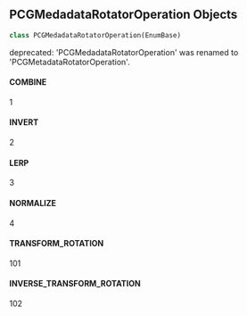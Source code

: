 ## PCGMedadataRotatorOperation Objects

```python
class PCGMedadataRotatorOperation(EnumBase)
```

deprecated: 'PCGMedadataRotatorOperation' was renamed to 'PCGMetadataRotatorOperation'.

<a id="unreal.PCGMedadataRotatorOperation.COMBINE"></a>

#### COMBINE

1

<a id="unreal.PCGMedadataRotatorOperation.INVERT"></a>

#### INVERT

2

<a id="unreal.PCGMedadataRotatorOperation.LERP"></a>

#### LERP

3

<a id="unreal.PCGMedadataRotatorOperation.NORMALIZE"></a>

#### NORMALIZE

4

<a id="unreal.PCGMedadataRotatorOperation.TRANSFORM_ROTATION"></a>

#### TRANSFORM_ROTATION

101

<a id="unreal.PCGMedadataRotatorOperation.INVERSE_TRANSFORM_ROTATION"></a>

#### INVERSE_TRANSFORM_ROTATION

102

<a id="unreal.PCGMetadataStringOperation"></a>